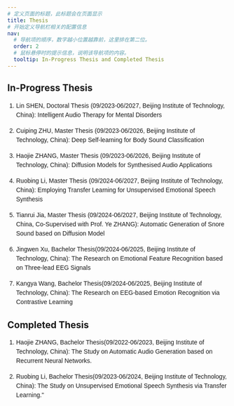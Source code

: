 ```yaml
---
# 定义页面的标题，此标题会在页面显示
title: Thesis
# 开始定义导航栏相关的配置信息
nav:
  # 导航项的顺序，数字越小位置越靠前，这里排在第二位。
  order: 2 
  # 鼠标悬停时的提示信息，说明该导航项的内容。
  tooltip: In-Progress Thesis and Completed Thesis 
---
```




## In-Progress Thesis
<ol style="list-style-type: decimal; padding-left: 20px; font-family: Arial, sans-serif;">
  <li style="margin-bottom: 15px; line-height: 1.5;">Lin SHEN, Doctoral Thesis (09/2023-06/2027, Beijing Institute of Technology, China): Intelligent Audio Therapy for Mental Disorders</li>
  <li style="margin-bottom: 15px; line-height: 1.5;">Cuiping ZHU, Master Thesis (09/2023-06/2026, Beijing Institute of Technology, China): Deep Self-learning for Body Sound Classification</li>
  <li style="margin-bottom: 15px; line-height: 1.5;">Haojie ZHANG, Master Thesis (09/2023-06/2026, Beijing Institute of Technology, China): Diffusion Models for Synthesised Audio Applications</li>
  <li style="margin-bottom: 15px; line-height: 1.5;">Ruobing Li, Master Thesis (09/2024-06/2027, Beijing Institute of Technology, China): Employing Transfer Learning for Unsupervised Emotional Speech Synthesis</li>
  <li style="margin-bottom: 15px; line-height: 1.5;">Tianrui Jia, Master Thesis (09/2024-06/2027, Beijing Institute of Technology, China, Co-Supervised with Prof. Ye ZHANG): Automatic Generation of Snore Sound based on Diffusion Model</li>
  <li style="margin-bottom: 15px; line-height: 1.5;">Jingwen Xu, Bachelor Thesis(09/2024-06/2025, Beijing Institute of Technology, China): The Research on Emotional Feature Recognition based on Three-lead EEG Signals</li>
  <li style="margin-bottom: 15px; line-height: 1.5;">Kangya Wang, Bachelor Thesis(09/2024-06/2025, Beijing Institute of Technology, China): The Research on EEG-based Emotion Recognition via Contrastive Learning</li>
</ol>

## Completed Thesis
<ol style="list-style-type: decimal; padding-left: 20px; font-family: Arial, sans-serif;">
  <li style="margin-bottom: 15px; line-height: 1.5;">Haojie ZHANG, Bachelor Thesis(09/2022-06/2023, Beijing Institute of Technology, China): The Study on Automatic Audio Generation based on Recurrent Neural Networks.</li>
  <li style="margin-bottom: 15px; line-height: 1.5;">Ruobing Li, Bachelor Thesis(09/2023-06/2024, Beijing Institute of Technology, China): The Study on Unsupervised Emotional Speech Synthesis via Transfer Learning."</li>
</ol>
